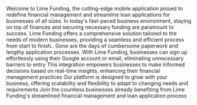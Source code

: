 
Welcome to Lime Funding, the cutting-edge mobile application poised to redefine financial management and streamline loan applications for businesses of all sizes. In today's fast-paced business environment, staying on top of finances and securing necessary funding are paramount to success. Lime Funding offers a comprehensive solution tailored to the needs of modern businesses, providing a seamless and efficient process from start to finish..
Gone are the days of cumbersome paperwork and lengthy application processes. With Lime Funding, businesses can sign up effortlessly using their Google account or email, eliminating unnecessary barriers to entry
This integration empowers businesses to make informed decisions based on real-time insights, enhancing their financial management practices
Our platform is designed to grow with your business, offering scalability and flexibility to adapt to changing needs and requirements
Join the countless businesses already benefiting from Lime Funding's streamlined financial management and loan application process
